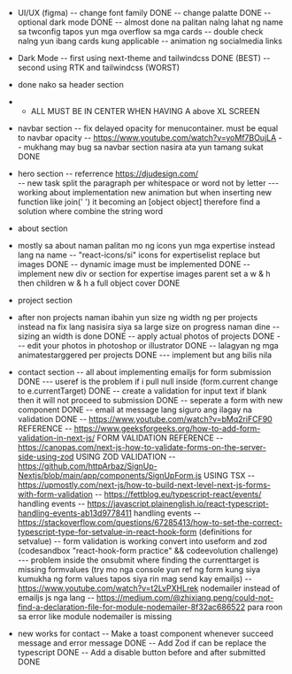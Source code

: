 - UI/UX (figma)
  -- change font family DONE
  -- change palatte DONE
  -- optional dark mode DONE
  -- almost done na palitan nalng lahat ng name sa twconfig tapos yun mga overflow sa mga cards
  -- double check nalng yun ibang cards kung applicable
  -- animation ng socialmedia links

- Dark Mode
  -- first using next-theme and tailwindcss DONE (BEST)
  -- second using RTK and tailwindcss (WORST)

- done nako sa header section
- - ALL MUST BE IN CENTER WHEN HAVING A above XL SCREEN
- navbar section
  -- fix delayed opacity for menucontainer. must be equal to navbar opacity
  -- https://www.youtube.com/watch?v=yoMf7BOujLA
  -- mukhang may bug sa navbar section nasira ata yun tamang sukat DONE

- hero section
  -- referrence https://djudesign.com/  
  -- new task split the paragraph per whitespace or word not by letter
  --- working about implementation new animation but when inserting new function like join(' ') it becoming an [object object] therefore find a solution where combine the string word

- about section
- mostly sa about naman palitan mo ng icons yun mga expertise instead lang na name
  -- "react-icons/si" icons for expertiselist replace but images DONE
  -- dynamic image must be implemented DONE
  -- implement new div or section for expertise images parent set a w & h then children w & h a full object cover DONE

- project section
- after non projects naman ibahin yun size ng width ng per projects instead na fix lang nasisira siya sa large size on progress naman dine
  -- sizing an width is done DONE
  -- apply actual photos of projects DONE
  --- edit your photos in photoshop or illustrator DONE
  -- lalagyan ng mga animatestarggered per projects DONE
  --- implement but ang bilis nila

- contact section
  -- all about implementing emailjs for form submission DONE
  --- useref is the problem if i pull null inside (form.current change to e.currentTarget) DONE
  -- create a validation for input text if blank then it will not proceed to submission DONE
  -- seperate a form with new component DONE
  -- email at message lang siguro ang ilagay na validation DONE
  -- https://www.youtube.com/watch?v=bMq2riFCF90 REFERENCE
  -- https://www.geeksforgeeks.org/how-to-add-form-validation-in-next-js/ FORM VALIDATION REFERENCE
  -- https://canopas.com/next-js-how-to-validate-forms-on-the-server-side-using-zod USING ZOD VALIDATION
  -- https://github.com/httpArbaz/SignUp-Nextjs/blob/main/app/components/SignUpForm.js USING TSX
  -- https://upmostly.com/next-js/how-to-build-next-level-next-js-forms-with-form-validation
  -- https://fettblog.eu/typescript-react/events/ handling events
  -- https://javascript.plainenglish.io/react-typescript-handling-events-ab13d9778411 handling events
  -- https://stackoverflow.com/questions/67285413/how-to-set-the-correct-typescript-type-for-setvalue-in-react-hook-form (definitions for setvalue)
  -- form validation is working convert into useform and zod (codesandbox "react-hook-form practice" && codeevolution challenge)
  --- problem inside the onsubmit where finding the currenttarget is missing formvalues (try mo nga console yun ref ng form kung siya kumukha ng form values tapos siya rin mag send kay emailjs)
  -- https://www.youtube.com/watch?v=t2LvPXHLrek nodemailer instead of emailjs js nga lang
  -- https://medium.com/@zhixiang.peng/could-not-find-a-declaration-file-for-module-nodemailer-8f32ac686522 para roon sa error like module nodemailer is missing

- new works for contact
  -- Make a toast component whenever succeed message and error message DONE
  -- Add Zod if can be replace the typescript DONE
  -- Add a disable button before and after submitted DONE
